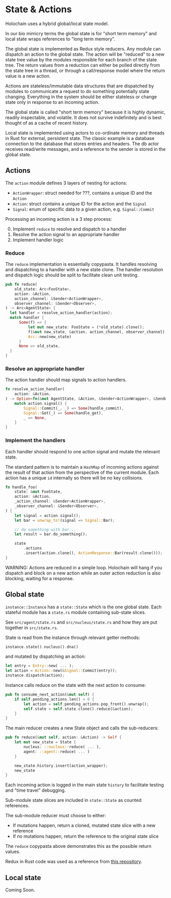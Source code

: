 # State & Actions

Holochain uses a hybrid global/local state model.

In our bio mimicry terms the global state is for "short term memory" and local
state wraps references to "long term memory".

The global state is implemented as Redux style reducers. Any module can dispatch
an action to the global state. The action will be "reduced" to a new state tree
value by the modules responsible for each branch of the state tree. The return
values from a reduction can either be polled directly from the state tree in a
thread, or through a call/response model where the return value is a new action.

Actions are stateless/immutable data structures that are dispatched by modules
to communicate a request to do something potentially state changing. Everything
in the system should be either stateless or change state only in response to an
incoming action.

The global state is called "short term memory" because it is highly dynamic,
readily inspectable, and volatile. It does not survive indefinitely and is best
thought of as a cache of recent history.

Local state is implemented using actors to co-ordinate memory and threads in
Rust for external, persistent state. The classic example is a database
connection to the database that stores entries and headers. The db actor
receives read/write messages, and a reference to the sender is stored in the
global state.

## Actions

The `action` module defines 3 layers of nesting for actions:

- `ActionWrapper`: struct needed for ???, contains a unique ID and the `Action`
- `Action`: struct contains a unique ID for the action and the `Signal`
- `Signal`: enum of specific data to a given action, e.g. `Signal::Commit`

Processing an incoming action is a 3 step process:

0. Implement `reduce` to resolve and dispatch to a handler
0. Resolve the action signal to an appropriate handler
0. Implement handler logic

### Reduce

The `reduce` implementation is essentially copypasta. It handles resolving and
dispatching to a handler with a new state clone. The handler resolution and
dispatch logic should be split to facilitate clean unit testing.

```rust
pub fn reduce(
    old_state: Arc<FooState>,
    action: &Action,
    action_channel: &Sender<ActionWrapper>,
    observer_channel: &Sender<Observer>,
) -> Arc<AgentState> {
  let handler = resolve_action_handler(action);
  match handler {
      Some(f) => {
          let mut new_state: FooState = (*old_state).clone();
          f(&mut new_state, &action, action_channel, observer_channel);
          Arc::new(new_state)
      }
      None => old_state,
  }
}
```

### Resolve an appropriate handler

The action handler should map signals to action handlers.

```rust
fn resolve_action_handler(
    action: &Action,
) -> Option<fn(&mut AgentState, &Action, &Sender<ActionWrapper>, &Sender<Observer>)> {
    match action.signal() {
        Signal::Commit(_, _) => Some(handle_commit),
        Signal::Get(_) => Some(handle_get),
        _ => None,
    }
}
```

### Implement the handlers

Each handler should respond to one action signal and mutate the relevant state.

The standard pattern is to maintain a `HashMap` of incoming actions against the
result of that action from the perspective of the current module. Each action
has a unique `id` internally so there will be no key collisions.

```rust
fn handle_foo(
    state: &mut FooState,
    action: &Action,
    _action_channel: &Sender<ActionWrapper>,
    _observer_channel: &Sender<Observer>,
) {
    let signal = action.signal();
    let bar = unwrap_to!(signal => Signal::Bar);

    // do something with bar...
    let result = bar.do_something();

    state
        .actions
        .insert(action.clone(), ActionResponse::Bar(result.clone()));
}
```

WARNING: Actions are reduced in a simple loop. Holochain will hang if you
dispatch and block on a new action while an outer action reduction is also
blocking, waiting for a response.

## Global state

`instance::Instance` has a `state::State` which is the one global state. Each
stateful module has a `state.rs` module containing sub-state slices.

See `src/agent/state.rs` and `src/nucleus/state.rs` and how they are put
together in `src/state.rs`.

State is read from the instance through relevant getter methods:

```rust
instance.state().nucleus().dna()
```

and mutated by dispatching an action:

```rust
let entry = Entry::new( ... );
let action = Action::new(&Signal::Commit(entry));
instance.dispatch(action);
```

Instance calls reduce on the state with the next action to consume:

```rust
pub fn consume_next_action(&mut self) {
    if self.pending_actions.len() > 0 {
        let action = self.pending_actions.pop_front().unwrap();
        self.state = self.state.clone().reduce(&action);
    }
}
```

The main reducer creates a new State object and calls the sub-reducers:

```rust
pub fn reduce(&mut self, action: &Action) -> Self {
    let mut new_state = State {
        nucleus: ::nucleus::reduce( ... ),
        agent: ::agent::reduce( ... )
    }

    new_state.history.insert(action_wrapper);
    new_state
}
```

Each incoming action is logged in the main state `history` to facilitate testing
and "time travel" debugging.

Sub-module state slices are included in `state::State` as counted references.

The sub-module reducer must choose to either:

- If mutations happen, return a cloned, mutated state slice with a new reference
- If no mutations happen, return the reference to the original state slice

The `reduce` copypasta above demonstrates this as the possible return values.

Redux in Rust code was used as a reference from [this repository](https://github.com/rust-redux/rust-redux).

## Local state

Coming Soon.
